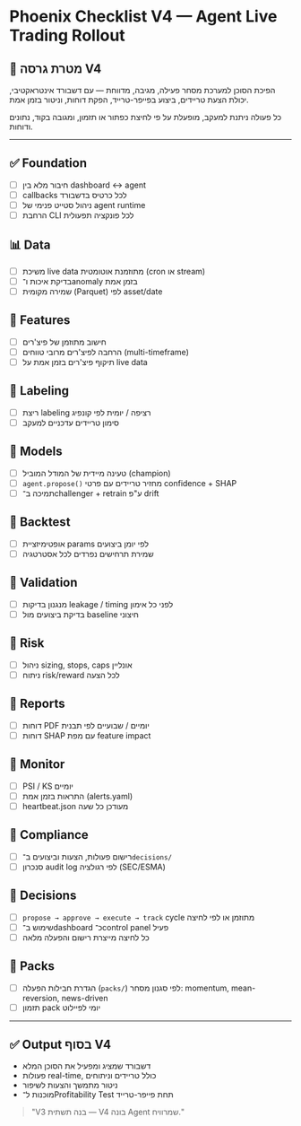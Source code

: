 # Phoenix Checklist V4 — Agent Live Trading Rollout

## 🎯 מטרת גרסה V4
הפיכת הסוכן למערכת מסחר פעילה, מגיבה, מדווחת — עם דשבורד אינטראקטיבי, יכולת הצעת טריידים, ביצוע בפייפר-טרייד, הפקת דוחות, וניטור בזמן אמת.

כל פעולה ניתנת למעקב, מופעלת על פי לחיצת כפתור או תזמון, ומגובה בקוד, נתונים ודוחות.

---

## ✅ Foundation
- [ ] חיבור מלא בין dashboard ↔ agent
- [ ] callbacks לכל כרטיס בדשבורד
- [ ] ניהול סטייט פנימי של agent runtime
- [ ] הרחבת CLI לכל פונקציה תפעולית

## 📊 Data
- [ ] משיכת live data מתוזמנת אוטומטית (cron או stream)
- [ ] בדיקת איכות ו־anomaly בזמן אמת
- [ ] שמירה מקומית (Parquet) לפי asset/date

## 🧠 Features
- [ ] חישוב מתוזמן של פיצ'רים
- [ ] הרחבה לפיצ'רים מרובי טווחים (multi-timeframe)
- [ ] תיקוף פיצ'רים בזמן אמת על live data

## 🎯 Labeling
- [ ] ריצת labeling רציפה / יומית לפי קונפיג
- [ ] סימון טריידים עדכניים למעקב

## 🔮 Models
- [ ] טעינה מיידית של המודל המוביל (champion)
- [ ] `agent.propose()` מחזיר טריידים עם פרטי confidence + SHAP
- [ ] תמיכה ב־challenger + retrain ע"פ drift

## 🔁 Backtest
- [ ] אופטימיזציית params לפי יומן ביצועים
- [ ] שמירת תרחישים נפרדים לכל אסטרטגיה

## 🔬 Validation
- [ ] מנגנון בדיקות leakage / timing לפני כל אימון
- [ ] בדיקת ביצועים מול baseline חיצוני

## 🧯 Risk
- [ ] ניהול sizing, stops, caps אונליין
- [ ] ניתוח risk/reward לכל הצעה

## 🧾 Reports
- [ ] דוחות PDF יומיים / שבועיים לפי תבנית
- [ ] דוחות SHAP עם מפת feature impact

## 📡 Monitor
- [ ] PSI / KS יומיים
- [ ] התראות בזמן אמת (alerts.yaml)
- [ ] heartbeat.json מעודכן כל שעה

## 📜 Compliance
- [ ] רישום פעולות, הצעות וביצועים ב־`decisions/`
- [ ] סנכרון audit log לפי רגולציה (SEC/ESMA)

## 🚀 Decisions
- [ ] `propose → approve → execute → track` cycle מתוזמן או לפי לחיצה
- [ ] שימוש ב־dashboard כ־control panel פעיל
- [ ] כל לחיצה מייצרת רישום והפעלה מלאה

## 🎁 Packs
- [ ] הגדרת חבילות הפעלה (`packs/`) לפי סגנון מסחר: momentum, mean-reversion, news-driven
- [ ] תזמון pack יומי לפיילוט

---

## ✅ Output בסוף V4
- דשבורד שמציג ומפעיל את הסוכן המלא
- פעולות real-time, כולל טריידים וניתוחים
- ניטור מתמשך והצעות לשיפור
- מוכנות ל־Profitability Test תחת פייפר-טרייד

> "V3 בנה תשתית — V4 בונה Agent שמרוויח."
